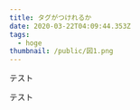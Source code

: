 ```yaml
---
title: タグがつけれるか
date: 2020-03-22T04:09:44.353Z
tags:
  - hoge
thumbnail: /public/図1.png
---
```

テスト



テスト